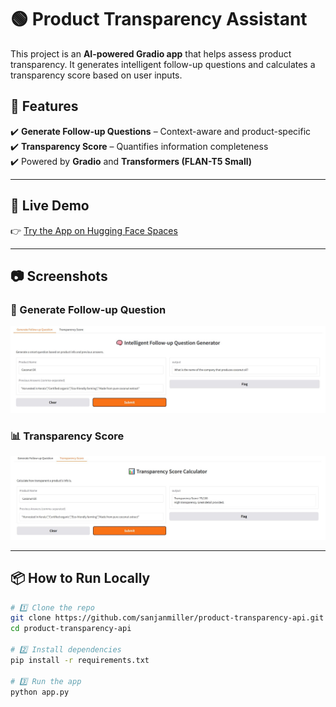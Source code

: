 # 🟢 Product Transparency Assistant

This project is an **AI-powered Gradio app** that helps assess product transparency. It generates intelligent follow-up questions and calculates a transparency score based on user inputs.

## 📌 Features  
✔️ **Generate Follow-up Questions** – Context-aware and product-specific  
✔️ **Transparency Score** – Quantifies information completeness  
✔️ Powered by **Gradio** and **Transformers (FLAN-T5 Small)**  

---

## 🚀 Live Demo  
👉 [Try the App on Hugging Face Spaces](https://huggingface.co/spaces/sanjanmiller/product-transparency-app)

---

## 📷 Screenshots

### 🧠 Generate Follow-up Question  
<img src="https://raw.githubusercontent.com/sanjanmiller/product-transparency-api/refs/heads/main/question.JPG" width="600">

### 📊 Transparency Score  
<img src="https://raw.githubusercontent.com/sanjanmiller/product-transparency-api/refs/heads/main/tscore.JPG" width="600">

---

## 📦 How to Run Locally

```bash
# 1️⃣ Clone the repo
git clone https://github.com/sanjanmiller/product-transparency-api.git
cd product-transparency-api

# 2️⃣ Install dependencies
pip install -r requirements.txt

# 3️⃣ Run the app
python app.py

